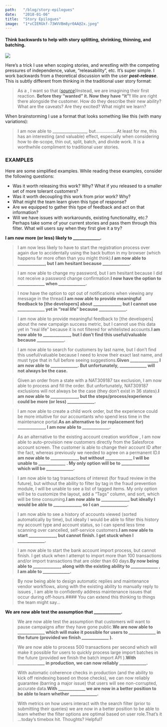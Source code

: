 ```yaml
---
path:	"/blog/story-epilogues"
date:	"2018-01-06"
title:	"Story Epilogues"
image:	"1*vCIERGkf-73WVVBm8yr0AA@2x.jpeg"
---
```


#### Think backwards to help with story splitting, shrinking, thinning, and batching.

![](/images/1*vCIERGkf-73WVVBm8yr0AA@2x.jpeg)

Here’s a trick I use when scoping stories, and wrestling with the competing pressures of independence, value, “releasability”, etc. It’s super simple. I work backwards from a theoretical discussion with the user ***post-release***. This is subtly different from thinking in the traditional user story format:


> As a <type of user>, I want <some goal or feature> so that <some reason or outcome> ([*source*](https://www.scrumalliance.org/community/spotlight/mike-cohn/january-2014/keeping-the-user-in-user-stories))Instead, we are imagining their first reaction. **Before they “wanted” it. Now they have “it”!** We are right there alongside the customer. How do they describe their new ability? What are the caveats? Are they excited? What might we learn?

When brainstorming I use a format that looks something like this (with many variations):


> I am now able to \_\_\_\_\_\_\_\_\_\_\_\_\_\_\_\_\_, but……………..At least for me, this has an interesting (and valuable) effect, especially when considering how to de-scope, thin out, split, batch, and divide work. It is a worthwhile compliment to traditional user stories.

### EXAMPLES

Here are some simplified examples. While reading these examples, consider the following questions:

* Was it worth releasing this work? Why? What if you released to a smaller set of more tolerant customers?
* Was it worth decoupling this work from prior work? Why?
* What might the team learn given this type of response?
* Are we equipped to gather this type of feedback and act on that information?
* Will we have issues with workarounds, existing functionality, etc.?
Perhaps take some of your current stories and pass them through this filter. What will users say when they first give it a try?

**I am now more (or less) likely to \_\_\_\_\_\_\_\_\_\_\_\_\_.**


> I am now less likely to have to start the registration process over again due to accidentally using the back button in my browser (which happens far more often than you might think).**I am now able to \_\_\_\_\_\_\_\_\_\_\_\_\_, but I am hesitant because \_\_\_\_\_\_\_\_\_\_\_\_\_.**


> I am now able to change my password, but I am hesitant because I did not receive a password change confirmation.**I now have the option to \_\_\_\_\_\_\_\_\_\_\_\_\_ when \_\_\_\_\_\_\_\_\_\_\_\_\_.**


> I now have the option to opt out of notifications when viewing any message in the thread.**I am now able to provide meaningful feedback to [the developers] about \_\_\_\_\_\_\_\_\_\_\_\_\_, but I cannot use \_\_\_\_\_\_\_\_\_\_\_\_\_ yet in “real life” because \_\_\_\_\_\_\_\_\_\_\_\_\_.**


> I am now able to provide meaningful feedback to [the developers] about the new campaign success metric, but I cannot use this data yet in “real life” because it is not filtered for whitelisted accounts.**I am now able to \_\_\_\_\_\_\_\_\_\_\_\_\_, but I don’t find this useful/valuable because \_\_\_\_\_\_\_\_\_\_\_\_\_.**


> I am now able to search for customers by last name, but I don’t find this useful/valuable because I need to know their exact last name, and must type that in full before seeing suggestions.**Given \_\_\_\_\_\_\_\_\_\_\_\_\_, I am now able to \_\_\_\_\_\_\_\_\_\_\_\_\_. But unfortunately, \_\_\_\_\_\_\_\_\_\_\_\_\_ will not always be the case.**


> Given an order from a state with a NAT309187 tax exclusion, I am now able to process and fill the order. But unfortunately, NAT309187 exclusions will not always be the case (they don’t exist in 36 states).**I am now able to \_\_\_\_\_\_\_\_\_\_\_\_\_, but the steps/process/experience could be more (or less) \_\_\_\_\_\_\_\_\_\_\_\_\_.**


> I am now able to create a child work order, but the experience could be more intuitive for our accountants who spend less time in the maintenance portal.**As an alternative to (or replacement for) \_\_\_\_\_\_\_\_\_\_\_\_\_, I am now able to \_\_\_\_\_\_\_\_\_\_\_\_\_.**


> As an alternative to the existing account creation workflow , I am now able to auto-provision new customers directly from the Salesforce account screen. The customer is able to change their account ID after the fact, whereas previously we needed to agree on a permanent ID.**I am now able to \_\_\_\_\_\_\_\_\_\_\_\_\_, but without \_\_\_\_\_\_\_\_\_\_\_\_\_ I will be unable to \_\_\_\_\_\_\_\_\_\_\_\_\_ . My only option will be to \_\_\_\_\_\_\_\_\_\_\_\_\_, which will be \_\_\_\_\_\_\_\_\_\_\_\_\_.**


> I am now able to tag transactions of interest (for fraud review in the future), but without the ability to filter by tag in the fraud prevention module, I will be unable to see a list of tagged items. My only option will be to customize the layout, add a “Tags” column, and sort, which will be time consuming.**I am now able to \_\_\_\_\_\_\_\_\_\_\_\_\_, but ideally I would be able to \_\_\_\_\_\_\_\_\_\_\_\_\_, so I can \_\_\_\_\_\_\_\_\_\_\_\_\_.**


> I am now able to see a history of accounts viewed (sorted automatically by time), but ideally I would be able to filter this history my account type and account status, so I can spend less time scanning over cancelled, self-service customers.**I am now able to start \_\_\_\_\_\_\_\_\_\_\_\_\_, but cannot finish. I get stuck when I \_\_\_\_\_\_\_\_\_\_\_\_\_.**


> I am now able to start the bank account import process, but cannot finish. I get stuck when I attempt to import more than 100 transactions and/or import transactions that are older than 60 days.**By now being able to \_\_\_\_\_\_\_\_\_\_\_\_\_, along with the existing ability to \_\_\_\_\_\_\_\_\_\_\_\_\_ , I am able to \_\_\_\_\_\_\_\_\_\_\_\_\_.**


> By now being able to design automatic replies and maintenance vendor workflows, along with the existing ability to manually reply to issues , I am able to confidently address maintenance issues that occur during off-hours.#### You can extend this thinking to things the team might say…

**We are now able test the assumption that \_\_\_\_\_\_\_\_\_\_\_\_\_.**


> We are now able test the assumption that customers will want to pause campaigns after they have gone public.**We are now able to \_\_\_\_\_\_\_\_\_\_\_\_\_ which will make it possible for users to \_\_\_\_\_\_\_\_\_\_\_\_\_ in the future (provided we finish \_\_\_\_\_\_\_\_\_\_\_\_\_ ).**


> We are now able to process 500 transactions per second which will make it possible for users to quickly process large import batches in the future (provided we finish the batch import API ).**With \_\_\_\_\_\_\_\_\_\_\_\_\_ in production, we can now reliably \_\_\_\_\_\_\_\_\_\_\_\_\_.**


> With automatic coherence checks in production (and the ability to kick off reindexing based on those checks), we can now reliably guarantee (barring a major issue) that users will see non-corrupted, accurate data.**With \_\_\_\_\_\_\_\_\_\_\_\_\_ we are now in a better position to be able to learn whether \_\_\_\_\_\_\_\_\_\_\_\_\_.**


> With metrics on how users interact with the search filter (prior to submitting their queries) we are now in a better position to be able to learn whether the filter options are optimal based on user role.That’s it …today’s timebox hit. Thoughts? Helpful?

